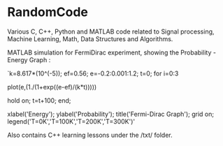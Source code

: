 # RandomCode
Various C, C++, Python and MATLAB code related to Signal processing, Machine Learning, Math, Data Structures and Algorithms.

MATLAB simulation for FermiDirac experiment, showing the Probability - Energy Graph :


`k=8.617*(10^(-5));
ef=0.56;
e=-0.2:0.001:1.2;
t=0;
for i=0:3

plot(e,(1./(1+exp((e-ef)/(k*t)))))

hold on;
t=t+100;
end;

xlabel('Energy');
ylabel('Probability');
title('Fermi-Dirac Graph');
grid on;
legend('T=0K','T=100K','T=200K','T=300K')'


Also contains C++ learning lessons under the /txt/ folder.
